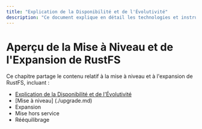 ```yaml
---
title: "Explication de la Disponibilité et de l'Évolutivité"
description: "Ce document explique en détail les technologies et instructions liées à l'expansion de RustFS."
---
```


# Aperçu de la Mise à Niveau et de l'Expansion de RustFS

Ce chapitre partage le contenu relatif à la mise à niveau et à l'expansion de RustFS, incluant :

- [Explication de la Disponibilité et de l'Évolutivité](./availability-and-resiliency.md)
- [Mise à niveau] (./upgrade.md)
- Expansion
- Mise hors service
- Rééquilibrage

